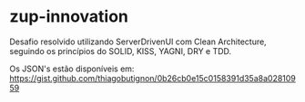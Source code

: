 # zup-innovation

Desafio resolvido utilizando ServerDrivenUI com Clean Architecture, seguindo os princípios do SOLID, KISS, YAGNI, DRY e TDD.

Os JSON's estão disponíveis em:
https://gist.github.com/thiagobutignon/0b26cb0e15c0158391d35a8a02810959

